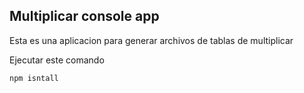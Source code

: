 ## Multiplicar console app
Esta es una aplicacion para generar archivos de tablas de multiplicar

Ejecutar este comando

```
npm isntall
```
